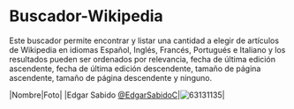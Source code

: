 # Buscador-Wikipedia

Este buscador permite encontrar y listar una cantidad a elegir de artículos de Wikipedia en idiomas Español, Inglés, Francés, Portugués e Italiano y los resultados pueden ser ordenados por relevancia, fecha de última edición ascendente, fecha de última edición descendente, tamaño de página ascendente, tamaño de página descendente y ninguno.

|Nombre|Foto|
|Edgar Sabido [@EdgarSabidoC](https://github.com/EdgarSabidoC)|![63131135](https://user-images.githubusercontent.com/63131135/187321432-924edb3e-9b0f-4a3e-9bd6-8c3c5d07053d.jpg)|
